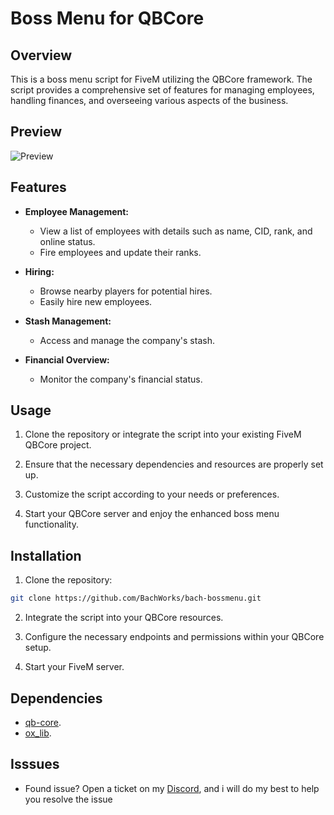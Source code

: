 # Boss Menu for QBCore

## Overview

This is a boss menu script for FiveM utilizing the QBCore framework. The script provides a comprehensive set of features for managing employees, handling finances, and overseeing various aspects of the business.

## Preview

![Preview](https://cdn.discordapp.com/attachments/1158487979929653338/1176150580876550275/image.png?ex=656dd296&is=655b5d96&hm=775fb6051b199327cd0f5252a98ec05a295a3737c23e73e7f682195339c974db&)

## Features

- **Employee Management:**
  - View a list of employees with details such as name, CID, rank, and online status.
  - Fire employees and update their ranks.

- **Hiring:**
  - Browse nearby players for potential hires.
  - Easily hire new employees.

- **Stash Management:**
  - Access and manage the company's stash.

- **Financial Overview:**
  - Monitor the company's financial status.
  <!-- - View transactions and perform money-related actions. -->

## Usage

1. Clone the repository or integrate the script into your existing FiveM QBCore project.

2. Ensure that the necessary dependencies and resources are properly set up.

3. Customize the script according to your needs or preferences.

4. Start your QBCore server and enjoy the enhanced boss menu functionality.

## Installation

1. Clone the repository:

```bash
git clone https://github.com/BachWorks/bach-bossmenu.git
```

2. Integrate the script into your QBCore resources.

3. Configure the necessary endpoints and permissions within your QBCore setup.

4. Start your FiveM server.

## Dependencies

- [qb-core](https://github.com/qbcore-framework/qb-core).
- [ox_lib](https://github.com/overextended/ox_lib).

## Isssues
- Found issue? Open a ticket on my [Discord](https://discord.gg/syAXRWAgTv), and i will do my best to help you resolve the issue
